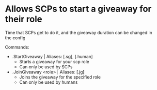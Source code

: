 # Allows SCPs to start a giveaway for their role
Time that SCPs get to do it, and the giveaway duration can be changed in the config

Commands:
 - .StartGiveaway | Aliases: [.sg], [.human]
   - Starts a giveaway for your scp role
   - Can only be used by SCPs
 - .JoinGiveaway <role\> | Aliases: [.jg]
   - Joins the giveaway for the specified role
   - Can only be used by humans
